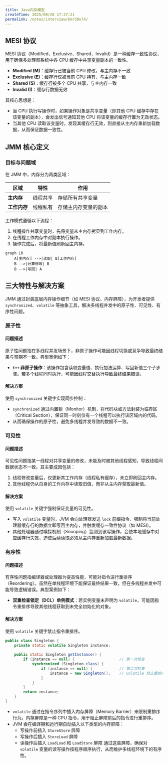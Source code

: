 ```yaml
---
title: Java内存模型
createTime: 2025/08/26 17:27:21
permalink: /notes/interview/6mr50ol4/
---
```

## MESI 协议

MESI 协议（Modified、Exclusive、Shared、Invalid）是一种缓存一致性协议，用于确保多处理器系统中各 CPU 缓存中共享变量副本的一致性。

- **Modified (M)**：缓存行已被当前 CPU 修改，与主内存不一致
- **Exclusive (E)**：缓存行仅被当前 CPU 持有，与主内存一致
- **Shared (S)**：缓存行被多个 CPU 共享，与主内存一致
- **Invalid (I)**：缓存行数据无效

其核心思想是：

- 当 CPU 执行写操作时，如果操作对象是共享变量（即其他 CPU 缓存中存在该变量的副本），会发出信号通知其他 CPU 将该变量的缓存行置为无效状态。
- 当其他 CPU 读取该变量时，发现其缓存行无效，则直接从主内存重新加载数据，从而保证数据一致性。

## JMM 核心定义

### 目标与问题域

在 JMM 中，内存分为两类区域：

| 区域         | 特性                          | 作用                     |
|--------------|-------------------------------|--------------------------|
| **主内存**   | 线程共享                      | 存储所有共享变量         |
| **工作内存** | 线程私有                      | 存储主内存变量的副本     |

工作模式遵循以下流程：

1. 线程操作共享变量时，先将变量从主内存拷贝到工作内存。
2. 在线程工作内存中对副本执行操作。
3. 操作完成后，将最新值刷新回主内存。

```mermaid
graph LR
    A[主内存] -->|读取| B[工作内存]
    B -->|计算修改| B
    B -->|写回| A
```

## 三大特性与解决方案

JMM 通过封装底层内存操作细节（如 MESI 协议、内存屏障），为开发者提供 `synchronized`、`volatile` 等抽象工具，解决多线程并发中的原子性、可见性、有序性问题。

### 原子性

#### 问题描述

原子性问题指在多线程并发场景下，非原子操作可能因线程切换或竞争导致最终结果与预期不一致。典型案例如下：

- **`i++` 非原子操作**：该操作包含读取变量值、执行加法运算、写回新值三个子步骤。若多个线程同时执行，可能因线程交替执行导致最终结果错误。

#### 解决方案

使用 `synchronized` 关键字实现同步控制：

- `synchronized` 通过内置锁（Monitor）机制，将代码块或方法封装为临界区（Critical Section），保证同一时刻仅有一个线程可以执行该区域内的代码。
- 从而确保操作的原子性，避免多线程并发导致的数据不一致。

### 可见性

#### 问题描述

可见性问题指某一线程对共享变量的修改，未能及时被其他线程感知，导致线程间数据状态不一致。其主要成因包括：

1. 线程修改变量后，仅更新其工作内存（线程私有缓存），未立即刷回主内存。
2. 其他线程仍从自身的工作内存中读取旧值，而非从主内存获取最新值。

#### 解决方案

使用 `volatile` 关键字强制保证变量的可见性。

- 写入 `volatile` 变量时，JVM 会向处理器发送 `lock` 前缀指令，强制将当前处理器缓存行的数据立即写回主内存，并触发缓存一致性协议（如 MESI）。
- 其他处理器通过嗅探机制（Snooping）监测到该写操作，会使本地缓存中对应缓存行失效，迫使后续读取必须从主内存重新加载最新数据。

### 有序性

#### 问题描述

有序性问题指编译器或处理器为提高性能，可能对指令进行重排序（Reordering）。虽然在单线程环境下能保证最终结果一致，但在多线程并发中可能导致逻辑错误。典型案例如下：

- **双重检查锁定（DCL）单例模式**：若实例变量未声明为 `volatile`，可能因指令重排序导致其他线程获取到未完全初始化的对象。

#### 解决方案

使用 `volatile` 关键字禁止指令重排序。

```java
public class Singleton {
	private static volatile Singleton instance;
	
	public static Singleton getInstance() {
		if (instance == null) {                    // 第一次检查
			synchronized (Singleton.class) {
				if (instance == null) {            // 第二次检查
					instance = new Singleton();    // volatile 禁止重排序
				}
			}
		}
		return instance;
	}
}
```
- `volatile` 通过在指令序列中插入内存屏障（Memory Barrier）来限制重排序行为。内存屏障是一种 CPU 指令，用于阻止屏障前后的指令进行重排序。
- JVM 会在编译期和运行期自动插入以下类型的内存屏障：
	- 写操作前插入 `StoreStore` 屏障
	- 写操作后插入 `StoreLoad` 屏障
	- 读操作后插入 `LoadLoad` 和 `LoadStore` 屏障
	通过这些屏障，确保对 `volatile` 变量的读写操作按程序顺序执行，从而维护多线程环境下的有序性。